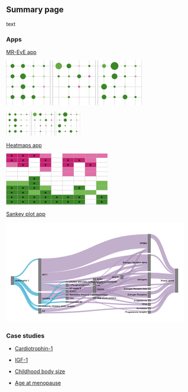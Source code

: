 ## Summary page 

text

### Apps

[MR-EvE app](https://mvab.shinyapps.io/brca-miner/)

![Image](content/figs/app1.png)

<img src="content/figs/app1.png" width="200"/>



[Heatmaps app](https://mvab.shinyapps.io/MR_heatmaps/)

![Image](content/figs/app2.png)


[Sankey plot app](https://mvab.shinyapps.io/literature_overlap_sankey/)

![Image](content/figs/app3.png)



### Case studies

* [Cardiotrophin-1](content/case_study_report_Cardiotrophin-1.html)

* [IGF-1](content/case_study_report_IGF-1.html)

* [Childhood body size](content/case_study_report_Childhood_body_size.html)

* [Age at menopause](content/case_study_report_Age_at_menopause.html)








